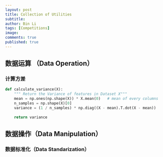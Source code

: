 ```yaml
---
layout: post
title: Collection of Utilities
subtitle:
author: Bin Li
tags: [Competitions]
image: 
comments: true
published: true
---
```


## 数据运算 （Data Operation）
### 计算方差
```python
def calculate_variance(X):
    """ Return the Variance of features in Dataset X"""
    mean = np.ones(np.shape(X)) * X.mean(0)   # mean of every columns
    n_samples = np.shape(X)[0]
    variance = (1 / n_samples) * np.diag((X - mean).T.dot(X - mean))
    
    return variance
```

## 数据操作（Data Manipulation）
### 数据标准化（Data Standarization）
